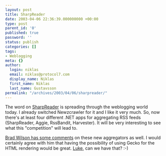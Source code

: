 ```yaml
---
layout: post
title: SharpReader
date: 2003-04-06 22:36:39.000000000 +00:00
type: post
parent_id: '0'
published: true
password: ''
status: publish
categories: []
tags:
- Weblogging
meta: {}
author:
  login: niklas
  email: niklas@protocol7.com
  display_name: Niklas
  first_name: Niklas
  last_name: Gustavsson
permalink: "/archives/2003/04/06/sharpreader/"
---
```

The word on [SharpReader](http://www.hutteman.com/weblog/2003/04/06.html#000056) is spreading through the weblogging world today. I already switched Newzcrawler for it and I like it very much. So, now there's at least four different .NET apps for aggregating RSS feeds (SharpReader, Aggie, RssBandit, Harvester). It will be very interesting to see what this "competition" will lead to.

[Brad Wilson has some comments](http://dotnetguy.techieswithcats.com/archives/002865.shtml) on these new aggregators as well. I would certainly agree with him that having the possibility of using Gecko for the HTML rendering would be great. [Luke](http://www.hutteman.com/weblog/), can we have that? :-)

